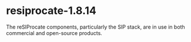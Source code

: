 resiprocate-1.8.14
==================

The reSIProcate components, particularly the SIP stack, are in use in both commercial and open-source products.
